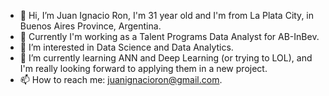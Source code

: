 - 👋 Hi, I’m Juan Ignacio Ron, I'm 31 year old and I'm from La Plata City, in Buenos Aires Province, Argentina.
- 🍺 Currently I'm working as a Talent Programs Data Analyst for AB-InBev.
- 👀 I’m interested in Data Science and Data Analytics.
- 🌱 I’m currently learning ANN and Deep Learning (or trying to LOL), and I'm really looking forward to applying them in a new project.
- 📫 How to reach me: juanignacioron@gmail.com.

<!---
JI-RON/JI-RON is a ✨ special ✨ repository because its `README.md` (this file) appears on your GitHub profile.
You can click the Preview link to take a look at your changes.
--->
